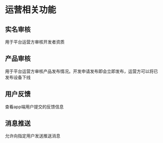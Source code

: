 # 运营相关功能  

## 实名审核  
用于平台运营方审核开发者资质  

## 产品审核  
用于平台运营方审核产品发布情况。开发申请发布即会立即发布，运营方可以将已发布设备下线  

## 用户反馈  
查看app端用户提交的反馈信息  

## 消息推送  
允许向指定用户发送推送消息  